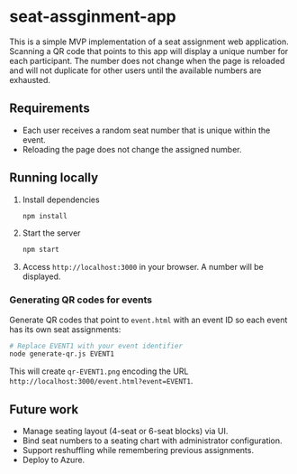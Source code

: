 # seat-assginment-app

This is a simple MVP implementation of a seat assignment web application. Scanning a QR code that points to this app will display a unique number for each participant. The number does not change when the page is reloaded and will not duplicate for other users until the available numbers are exhausted.

## Requirements
- Each user receives a random seat number that is unique within the event.
- Reloading the page does not change the assigned number.

## Running locally
1. Install dependencies
   ```bash
   npm install
   ```
2. Start the server
   ```bash
   npm start
   ```
3. Access `http://localhost:3000` in your browser. A number will be displayed.

### Generating QR codes for events

Generate QR codes that point to `event.html` with an event ID so each event has
its own seat assignments:

```bash
# Replace EVENT1 with your event identifier
node generate-qr.js EVENT1
```

This will create `qr-EVENT1.png` encoding the URL
`http://localhost:3000/event.html?event=EVENT1`.

## Future work
- Manage seating layout (4-seat or 6-seat blocks) via UI.
- Bind seat numbers to a seating chart with administrator configuration.
- Support reshuffling while remembering previous assignments.
- Deploy to Azure.
